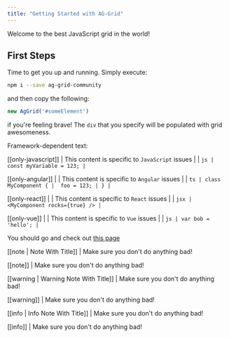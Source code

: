 ```yaml
---
title: "Getting Started with AG-Grid"
---
```

Welcome to the best JavaScript grid in the world!

## First Steps

Time to get you up and running. Simply execute:

```bash
npm i --save ag-grid-community
```

and then copy the following:

```js
new AgGrid('#someElement')
```

if you're feeling brave! The `div` that you specify will be populated with grid awesomeness.

Framework-dependent text:

[[only-javascript]]
| This content is specific to `JavaScript` issues
|
| ```js
| const myVariable = 123;
| ```

[[only-angular]]
|
| This content is specific to `Angular` issues
|
| ```ts
| class MyComponent {
|  foo = 123;
| }
| ```

[[only-react]]
|
| This content is specific to `React` issues
|
| ```jsx
| <MyComponent rocks={true} />
| ```

[[only-vue]]
|
| This content is specific to `Vue` issues
|
| ```js
| var bob = 'hello';
| ```

You should go and check out [this page](./column-definitions/)

[[note | Note With Title]]
| Make sure you don't do anything bad!

[[note]]
| Make sure you don't do anything bad!

[[warning | Warning Note With Title]]
| Make sure you don't do anything bad!

[[warning]]
| Make sure you don't do anything bad!

[[info | Info Note With Title]]
| Make sure you don't do anything bad!

[[info]]
| Make sure you don't do anything bad!
